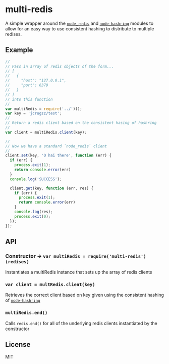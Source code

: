 # multi-redis

A simple wrapper around the [`node_redis`][redis] and [`node-hashring`][hashring]
modules to allow for an easy way to use consistent hashing to distribute to
multiple redises.

## Example
```js
//
// Pass in array of redis objects of the form...
// [
//   {
//     "host": "127.0.0.1",
//     "port": 6379
//   }
// ]
// into this function
//
var multiRedis = require('../')();
var key = 'jcrugzz/test';
//
// Return a redis client based on the consistent hasing of hashring
//
var client = multiRedis.client(key);

//
// Now we have a standard `node_redis` client
//
client.set(key, 'O hai there', function (err) {
  if (err) {
    process.exit(1);
    return console.error(err)
  }
  console.log('SUCCESS');

  client.get(key, function (err, res) {
    if (err) {
      process.exit(1);
      return console.error(err)
    }
    console.log(res);
    process.exit(0);
  });
});
```

## API

### Constructor -> `var multiRedis = require('multi-redis')(redises)`

Instantiates a multiRedis instance that sets up the array of redis clients

### `var client = multRedis.client(key)`

Retrieves the correct client based on key given using the consistent hashing of
[`node-hashring`][hashring]

### `multiRedis.end()`

Calls `redis.end()` for all of the underlying redis clients instantiated by the
constructor

## License

MIT

[redis]: https://github.com/mranney/node_redis
[hashring]: https://github.com/3rd-Eden/node-hashring
